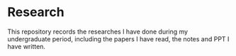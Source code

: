 # Research
This repository records the researches I have done during my undergraduate period, including the papers I have read, the notes and PPT I have written.
